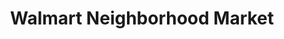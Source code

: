 ---
title: "Walmart Neighborhood Market"
url: /mcallen/walmart-neighborhood-market-north-23rd-street/
shop: supermarket
---